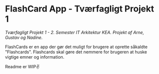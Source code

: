 # FlashCard App - Tværfagligt Projekt 1
*Tværfagligt Projekt 1 - 2. Semester IT Arkitektur KEA. Projekt af Arne, Gustav og Nadine.*

FlashCards er en app der gør det muligt for brugere at oprette såkaldte "Flashcards". Flashcards skal gøre det nemmere for brugeren at huske vigtige emner og information.

Readme er WIP✌️
